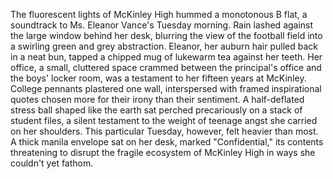 The fluorescent lights of McKinley High hummed a monotonous B flat, a soundtrack to Ms. Eleanor Vance's Tuesday morning.  Rain lashed against the large window behind her desk, blurring the view of the football field into a swirling green and grey abstraction. Eleanor, her auburn hair pulled back in a neat bun, tapped a chipped mug of lukewarm tea against her teeth.  Her office, a small, cluttered space crammed between the principal's office and the boys' locker room, was a testament to her fifteen years at McKinley. College pennants plastered one wall, interspersed with framed inspirational quotes chosen more for their irony than their sentiment.  A half-deflated stress ball shaped like the earth sat perched precariously on a stack of student files, a silent testament to the weight of teenage angst she carried on her shoulders.  This particular Tuesday, however, felt heavier than most.  A thick manila envelope sat on her desk, marked "Confidential," its contents threatening to disrupt the fragile ecosystem of McKinley High in ways she couldn't yet fathom.
